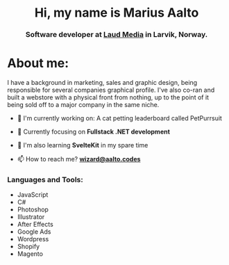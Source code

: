 <h1 align="center">Hi, my name is Marius Aalto</h1>
<h3 align="center">Software developer at <a href="http://laud-media.com">Laud Media</a> in Larvik, Norway.</h3>
<h1 align="left">About me:</h1>
I have a background in marketing, sales and graphic design, being responsible for several companies graphical profile. I've also co-ran and built a webstore with a physical front from nothing, up to the point of it being sold off to a major company in the same niche.

- 🔭 I'm currently working on: A cat petting leaderboard called PetPurrsuit
  
- 🌱 Currently focusing on **Fullstack .NET development**
  
- 🌱 I'm also learning **SvelteKit** in my spare time

- 📫 How to reach me? **wizard@aalto.codes**


<h3 align="left">Languages and Tools:</h3>

- JavaScript
- C#
- Photoshop
- Illustrator
- After Effects
- Google Ads
- Wordpress
- Shopify
- Magento

